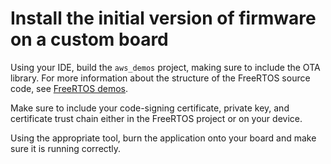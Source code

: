 # Install the initial version of firmware on a custom board<a name="burn-initial-firmware-other"></a>

Using your IDE, build the `aws_demos` project, making sure to include the OTA library\. For more information about the structure of the FreeRTOS source code, see [FreeRTOS demos](freertos-next-steps.md)\.

Make sure to include your code\-signing certificate, private key, and certificate trust chain either in the FreeRTOS project or on your device\.

Using the appropriate tool, burn the application onto your board and make sure it is running correctly\.